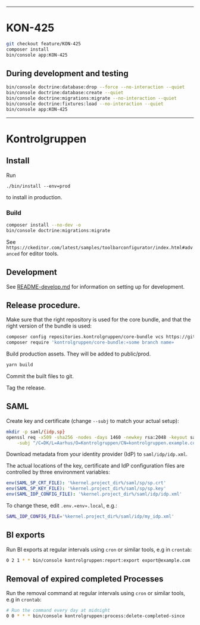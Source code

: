 --------------------------------------------------------------------------------
# KON-425

```sh
git checkout feature/KON-425
composer install
bin/console app:KON-425
```

## During development and testing

```sh
bin/console doctrine:database:drop --force --no-interaction --quiet
bin/console doctrine:database:create --quiet
bin/console doctrine:migrations:migrate --no-interaction --quiet
bin/console doctrine:fixtures:load --no-interaction --quiet
bin/console app:KON-425
```

--------------------------------------------------------------------------------

# Kontrolgruppen

## Install

Run

```
./bin/install --env=prod
```

to install in production.

### Build
```sh
composer install --no-dev -o
bin/console doctrine:migrations:migrate
```

See `https://ckeditor.com/latest/samples/toolbarconfigurator/index.html#advanced` for editor tools.

## Development

See [README-develop.md](README-develop.md) for information on setting up for development.

## Release procedure.

Make sure that the right repository is used for the core bundle, and that the right version of the bundle is used:
```sh
composer config repositories.kontrolgruppen/core-bundle vcs https://github.com/aakb/kontrolgruppen-core-bundle
composer require 'kontrolgruppen/core-bundle:«some branch name»
```

Build production assets. They will be added to public/prod.

```sh
yarn build
```

Commit the built files to git.

Tag the release.


## SAML

Create key and certificate (change `--subj` to match your actual setup):

```sh
mkdir -p saml/{idp,sp}
openssl req -x509 -sha256 -nodes -days 1460 -newkey rsa:2048 -keyout saml/sp/sp.key -out saml/sp/sp.crt \
	-subj "/C=DK/L=Aarhus/O=Kontrolgruppen/CN=kontrolgruppen.example.com/emailAddress=info@kontrolgruppen.example.com"
```

Download metadata from your identity provider (IdP) to `saml/idp/idp.xml`.

The actual locations of the key, certificate and IdP configuration files are controlled by three environment variables:

```yaml
env(SAML_SP_CRT_FILE): '%kernel.project_dir%/saml/sp/sp.crt'
env(SAML_SP_KEY_FILE): '%kernel.project_dir%/saml/sp/sp.key'
env(SAML_IDP_CONFIG_FILE): '%kernel.project_dir%/saml/idp/idp.xml'
```

To change these, edit `.env.«env».local`, e.g.:

```sh
SAML_IDP_CONFIG_FILE='%kernel.project_dir%/saml/idp/my_idp.xml'
```

## BI exports

Run BI exports at regular intervals using `cron` or similar tools, e.g in `crontab`:

```sh
0 2 1 * * bin/console kontrolgruppen:report:export export@example.com 'Kontrolgruppen\CoreBundle\Export\BI\Export' --save
```

## Removal of expired completed Processes

Run the removal command at regular intervals using `cron` or similar tools, e.g in `crontab`:

```sh
# Run the command every day at midnight
0 0 * * * bin/console kontrolgruppen:process:delete-completed-since
```
